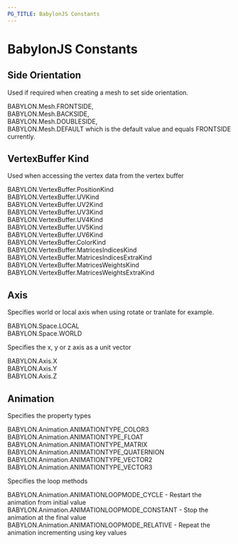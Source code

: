 ```yaml
---
PG_TITLE: BabylonJS Constants
---
```


# BabylonJS Constants

## Side Orientation

Used if required when creating a mesh to set side orientation.

BABYLON.Mesh.FRONTSIDE,  
BABYLON.Mesh.BACKSIDE,  
BABYLON.Mesh.DOUBLESIDE,  
BABYLON.Mesh.DEFAULT which is the default value and equals FRONTSIDE currently.

## VertexBuffer Kind

Used when accessing the vertex data from the vertex buffer

BABYLON.VertexBuffer.PositionKind  
BABYLON.VertexBuffer.UVKind  
BABYLON.VertexBuffer.UV2Kind  
BABYLON.VertexBuffer.UV3Kind  
BABYLON.VertexBuffer.UV4Kind  
BABYLON.VertexBuffer.UV5Kind  
BABYLON.VertexBuffer.UV6Kind  
BABYLON.VertexBuffer.ColorKind  
BABYLON.VertexBuffer.MatricesIndicesKind  
BABYLON.VertexBuffer.MatricesIndicesExtraKind  
BABYLON.VertexBuffer.MatricesWeightsKind  
BABYLON.VertexBuffer.MatricesWeightsExtraKind  

## Axis

Specifies world or local axis when using rotate or tranlate for example.

BABYLON.Space.LOCAL  
BABYLON.Space.WORLD

Specifies the x, y or z axis as a unit vector

BABYLON.Axis.X  
BABYLON.Axis.Y  
BABYLON.Axis.Z

## Animation

Specifies the property types 

BABYLON.Animation.ANIMATIONTYPE_COLOR3  
BABYLON.Animation.ANIMATIONTYPE_FLOAT  
BABYLON.Animation.ANIMATIONTYPE_MATRIX  
BABYLON.Animation.ANIMATIONTYPE_QUATERNION  
BABYLON.Animation.ANIMATIONTYPE_VECTOR2  
BABYLON.Animation.ANIMATIONTYPE_VECTOR3  

Specifies the loop methods

BABYLON.Animation.ANIMATIONLOOPMODE_CYCLE - Restart the animation from initial value  
BABYLON.Animation.ANIMATIONLOOPMODE_CONSTANT - Stop the animation at the final value  
BABYLON.Animation.ANIMATIONLOOPMODE_RELATIVE - Repeat the animation incrementing using key values  


